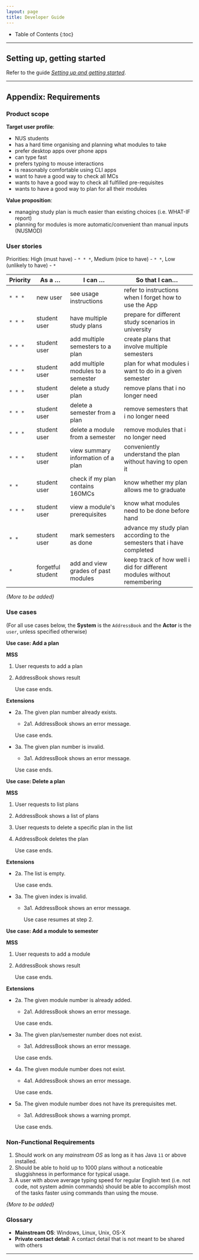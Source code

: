 ```yaml
---
layout: page
title: Developer Guide
---
```

* Table of Contents
{:toc}

--------------------------------------------------------------------------------------------------------------------

## **Setting up, getting started**

Refer to the guide [_Setting up and getting started_](SettingUp.md).

--------------------------------------------------------------------------------------------------------------------

## **Appendix: Requirements**

### Product scope

**Target user profile**:

* NUS students
* has a hard time organising and planning what modules to take
* prefer desktop apps over phone apps
* can type fast
* prefers typing to mouse interactions
* is reasonably comfortable using CLI apps
* want to have a good way to check all MCs
* wants to have a good way to check all fulfilled pre-requisites
* wants to have a good way to plan for all their modules

**Value proposition**: 
* managing study plan is much easier than existing choices (i.e. WHAT-IF report)
* planning for modules is more automatic/convenient than manual inputs (NUSMOD)


### User stories

Priorities: High (must have) - `* * *`, Medium (nice to have) - `* *`, Low (unlikely to have) - `*`

| Priority | As a …​                                   | I can     …​                    | So that I can…​                                                     |
| ---------| ---------------------------------------------| -----------------------------------| -----------------------------------------------------------------------|
| `* * *`  | new user                                     | see usage instructions             | refer to instructions when I forget how to use the App                 |
| `* * *`  | student user                                 | have multiple study plans          | prepare for different study scenarios in university                    |
| `* * *`  | student user                                 | add multiple semesters to a plan   | create plans that involve multiple semesters                           |
| `* * *`  | student user                                 | add multiple modules to a semester | plan for what modules i want to do in a given semester                 |
| `* * *`  | student user                                 | delete a study plan                | remove plans that i no longer need                                     |
| `* * *`  | student user                                 | delete a semester from a plan      | remove semesters that i no longer need                                 |
| `* * *`  | student user                                 | delete a module from a semester    | remove modules that i no longer need                                   |
| `* * *`  | student user                                 | view summary information of a plan | conveniently understand the plan without having to open it             |
| `* *`    | student user                                 | check if my plan contains 160MCs   | know whether my plan allows me to graduate                             |
| `* * *`  | student user                                 | view a module's prerequisites      | know what modules need to be done before hand                          |
| `* *`    | student user                                 | mark semesters as done             | advance my study plan according to the semesters that i have completed |
| `*`      | forgetful student                            | add and view grades of past modules| keep track of how well i did for different modules without remembering |

*{More to be added}*

### Use cases

(For all use cases below, the **System** is the `AddressBook` and the **Actor** is the `user`, unless specified otherwise)

**Use case: Add a plan**

**MSS**

1.  User requests to add a plan
2.  AddressBook shows result

    Use case ends.

**Extensions**

* 2a. The given plan number already exists.
    * 2a1. AddressBook shows an error message.

  Use case ends.

* 3a. The given plan number is invalid.
    * 3a1. AddressBook shows an error message.

  Use case ends.
      
**Use case: Delete a plan**

**MSS**

1.  User requests to list plans
2.  AddressBook shows a list of plans
3.  User requests to delete a specific plan in the list
4.  AddressBook deletes the plan

    Use case ends.

**Extensions**

* 2a. The list is empty.

  Use case ends.

* 3a. The given index is invalid.

    * 3a1. AddressBook shows an error message.

      Use case resumes at step 2.
    
**Use case: Add a module to semester**

**MSS**

1.  User requests to add a module
2.  AddressBook shows result

    Use case ends.

**Extensions**

* 2a. The given module number is already added.
    * 2a1. AddressBook shows an error message.

  Use case ends.

* 3a. The given plan/semester number does not exist.
    * 3a1. AddressBook shows an error message.

  Use case ends.

* 4a. The given module number does not exist.
    * 4a1. AddressBook shows an error message.

  Use case ends.

* 5a. The given module number does not have its prerequisites met.
    * 3a1. AddressBook shows a warning prompt.

  Use case ends.

### Non-Functional Requirements

1.  Should work on any _mainstream OS_ as long as it has Java `11` or above installed.
2.  Should be able to hold up to 1000 plans without a noticeable sluggishness in performance for typical usage.
3.  A user with above average typing speed for regular English text (i.e. not code, not system admin commands) should be able to accomplish most of the tasks faster using commands than using the mouse.

*{More to be added}*

### Glossary

* **Mainstream OS**: Windows, Linux, Unix, OS-X
* **Private contact detail**: A contact detail that is not meant to be shared with others

--------------------------------------------------------------------------------------------------------------------
